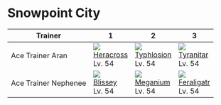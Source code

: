 # Snowpoint City

Trainer              | 1                                    | 2                                    | 3                                    
---                  | ---                                  | ---                                  | ---                                  
Ace Trainer Aran     | ![][214]<br> [Heracross]<br> Lv. 54  | ![][157]<br> [Typhlosion]<br> Lv. 54 | ![][248]<br> [Tyranitar]<br> Lv. 54  
Ace Trainer Nephenee | ![][242]<br> [Blissey]<br> Lv. 54    | ![][154]<br> [Meganium]<br> Lv. 54   | ![][160]<br> [Feraligatr]<br> Lv. 54

[Meganium]: ../../pokemon_changes/154/
[Typhlosion]: ../../pokemon_changes/157/
[Feraligatr]: ../../pokemon_changes/160/
[Heracross]: ../../pokemon_changes/214/
[Blissey]: ../../pokemon_changes/242/
[Tyranitar]: ../../pokemon_changes/248/
[154]: ../img/pokemon/154.png
[157]: ../img/pokemon/157.png
[160]: ../img/pokemon/160.png
[214]: ../img/pokemon/214.png
[242]: ../img/pokemon/242.png
[248]: ../img/pokemon/248.png
